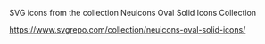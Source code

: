 SVG icons from the collection Neuicons Oval Solid Icons Collection

https://www.svgrepo.com/collection/neuicons-oval-solid-icons/

